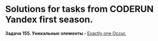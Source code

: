 # Solutions for tasks from CODERUN Yandex first season.
<div></div>
<div><b>Задача 155. Уникальные элементы - </b> <a href="https://coderun.yandex.ru/seasons/first_2023/tracks/backend/problem/exactly-one-occur" target="_blank">Exactly one Occur.</a></div>

